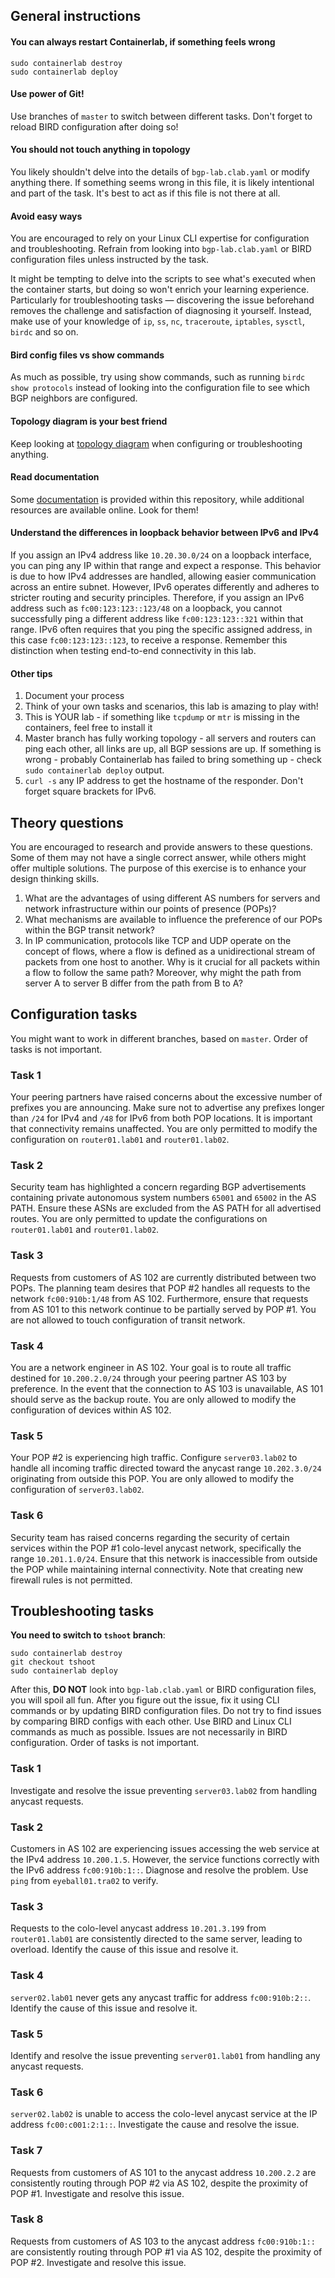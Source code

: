 ## General instructions

#### You can always restart Containerlab, if something feels wrong

```
sudo containerlab destroy
sudo containerlab deploy
```

#### Use power of Git!

Use branches of `master` to switch between different tasks. Don't forget to reload BIRD configuration after doing so!

#### You should not touch anything in topology

You likely shouldn't delve into the details of `bgp-lab.clab.yaml` or modify anything there. If something seems wrong in this file, it is likely intentional and part of the task. It's best to act as if this file is not there at all.

#### Avoid easy ways

You are encouraged to rely on your Linux CLI expertise for configuration and troubleshooting. Refrain from looking into `bgp-lab.clab.yaml` or BIRD configuration files unless instructed by the task.

It might be tempting to delve into the scripts to see what's executed when the container starts, but doing so won't enrich your learning experience. Particularly for troubleshooting tasks — discovering the issue beforehand removes the challenge and satisfaction of diagnosing it yourself. Instead, make use of your knowledge of `ip`, `ss`, `nc`, `traceroute`, `iptables`, `sysctl`, `birdc` and so on.

#### Bird config files vs show commands

As much as possible, try using show commands, such as running `birdc show protocols` instead of looking into the configuration file to see which BGP neighbors are configured.

#### Topology diagram is your best friend

Keep looking at [topology diagram](topology.pdf) when configuring or troubleshooting anything.

#### Read documentation

Some [documentation](DOCS.md) is provided within this repository, while additional resources are available online. Look for them!

#### Understand the differences in loopback behavior between IPv6 and IPv4

If you assign an IPv4 address like `10.20.30.0/24` on a loopback interface, you can ping any IP within that range and expect a response. This behavior is due to how IPv4 addresses are handled, allowing easier communication across an entire subnet. However, IPv6 operates differently and adheres to stricter routing and security principles. Therefore, if you assign an IPv6 address such as `fc00:123:123::123/48` on a loopback, you cannot successfully ping a different address like `fc00:123:123::321` within that range. IPv6 often requires that you ping the specific assigned address, in this case `fc00:123:123::123`, to receive a response. Remember this distinction when testing end-to-end connectivity in this lab.

#### Other tips

1. Document your process
2. Think of your own tasks and scenarios, this lab is amazing to play with!
3. This is YOUR lab - if something like `tcpdump` or `mtr` is missing in the containers, feel free to install it
4. Master branch has fully working topology - all servers and routers can ping each other, all links are up, all BGP sessions are up. If something is wrong - probably Containerlab has failed to bring something up - check `sudo containerlab deploy` output.
5. `curl -s` any IP address to get the hostname of the responder. Don't forget square brackets for IPv6.

## Theory questions

You are encouraged to research and provide answers to these questions. Some of them may not have a single correct answer, while others might offer multiple solutions. The purpose of this exercise is to enhance your design thinking skills.

1. What are the advantages of using different AS numbers for servers and network infrastructure within our points of presence (POPs)?
2. What mechanisms are available to influence the preference of our POPs within the BGP transit network?
3. In IP communication, protocols like TCP and UDP operate on the concept of flows, where a flow is defined as a unidirectional stream of packets from one host to another. Why is it crucial for all packets within a flow to follow the same path? Moreover, why might the path from server A to server B differ from the path from B to A?

## Configuration tasks

You might want to work in different branches, based on `master`. Order of tasks is not important.

### Task 1

Your peering partners have raised concerns about the excessive number of prefixes you are announcing. Make sure not to advertise any prefixes longer than `/24` for IPv4 and `/48` for IPv6 from both POP locations. It is important that connectivity remains unaffected. You are only permitted to modify the configuration on `router01.lab01` and `router01.lab02`.

### Task 2

Security team has highlighted a concern regarding BGP advertisements containing private autonomous system numbers `65001` and `65002` in the AS PATH. Ensure these ASNs are excluded from the AS PATH for all advertised routes. You are only permitted to update the configurations on `router01.lab01` and `router01.lab02`.

### Task 3

Requests from customers of AS 102 are currently distributed between two POPs. The planning team desires that POP #2 handles all requests to the network `fc00:910b:1/48` from AS 102. Furthermore, ensure that requests from AS 101 to this network continue to be partially served by POP #1. You are not allowed to touch configuration of transit network.

### Task 4

You are a network engineer in AS 102. Your goal is to route all traffic destined for `10.200.2.0/24` through your peering partner AS 103 by preference. In the event that the connection to AS 103 is unavailable, AS 101 should serve as the backup route. You are only allowed to modify the configuration of devices within AS 102.

### Task 5

Your POP #2 is experiencing high traffic. Configure `server03.lab02` to handle all incoming traffic directed toward the anycast range `10.202.3.0/24` originating from outside this POP. You are only allowed to modify the configuration of `server03.lab02`.

### Task 6

Security team has raised concerns regarding the security of certain services within the POP #1 colo-level anycast network, specifically the range `10.201.1.0/24`. Ensure that this network is inaccessible from outside the POP while maintaining internal connectivity. Note that creating new firewall rules is not permitted.

## Troubleshooting tasks

**You need to switch to `tshoot` branch**:
```
sudo containerlab destroy
git checkout tshoot
sudo containerlab deploy
```

After this, **DO NOT** look into `bgp-lab.clab.yaml` or BIRD configuration files, you will spoil all fun. After you figure out the issue, fix it using CLI commands or by updating BIRD configuration files. Do not try to find issues by comparing BIRD configs with each other. Use BIRD and Linux CLI commands as much as possible. Issues are not necessarily in BIRD configuration. Order of tasks is not important.

### Task 1

Investigate and resolve the issue preventing `server03.lab02` from handling anycast requests.

### Task 2

Customers in AS 102 are experiencing issues accessing the web service at the IPv4 address `10.200.1.5`. However, the service functions correctly with the IPv6 address `fc00:910b:1::`. Diagnose and resolve the problem. Use `ping` from `eyeball01.tra02` to verify.

### Task 3

Requests to the colo-level anycast address `10.201.3.199` from `router01.lab01` are consistently directed to the same server, leading to overload. Identify the cause of this issue and resolve it.

### Task 4

`server02.lab01` never gets any anycast traffic for address `fc00:910b:2::`. Identify the cause of this issue and resolve it.

### Task 5

Identify and resolve the issue preventing `server01.lab01` from handling any anycast requests.

### Task 6

`server02.lab02` is unable to access the colo-level anycast service at the IP address `fc00:c001:2:1::`. Investigate the cause and resolve the issue.

### Task 7

Requests from customers of AS 101 to the anycast address `10.200.2.2` are consistently routing through POP #2 via AS 102, despite the proximity of POP #1. Investigate and resolve this issue.

### Task 8

Requests from customers of AS 103 to the anycast address `fc00:910b:1::` are consistently routing through POP #1 via AS 102, despite the proximity of POP #2. Investigate and resolve this issue.
